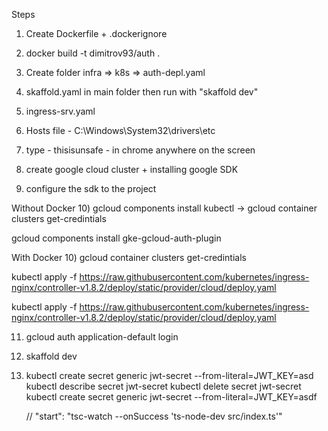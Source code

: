 Steps
1) Create Dockerfile + .dockerignore
2) docker build -t dimitrov93/auth . 
3) Create folder infra => k8s => auth-depl.yaml
4) skaffold.yaml in main folder then run with "skaffold dev"
5) ingress-srv.yaml
6) Hosts file - C:\Windows\System32\drivers\etc
7) type - thisisunsafe - in chrome anywhere on the screen

8) create google cloud cluster + installing google SDK
9) configure the sdk to the project


Without Docker
10) gcloud components install kubectl -> gcloud container clusters get-credintials <cluster-name>

gcloud components install gke-gcloud-auth-plugin

With Docker
10) gcloud container clusters get-credintials <cluster-name>


kubectl apply -f https://raw.githubusercontent.com/kubernetes/ingress-nginx/controller-v1.8.2/deploy/static/provider/cloud/deploy.yaml

kubectl apply -f https://raw.githubusercontent.com/kubernetes/ingress-nginx/controller-v1.8.2/deploy/static/provider/cloud/deploy.yaml

11) gcloud auth application-default login
11) skaffold dev

12) kubectl create secret generic jwt-secret --from-literal=JWT_KEY=asd
kubectl describe secret jwt-secret
kubectl delete secret jwt-secret
kubectl create secret generic jwt-secret --from-literal=JWT_KEY=asdf


    // "start": "tsc-watch --onSuccess 'ts-node-dev src/index.ts'" 
